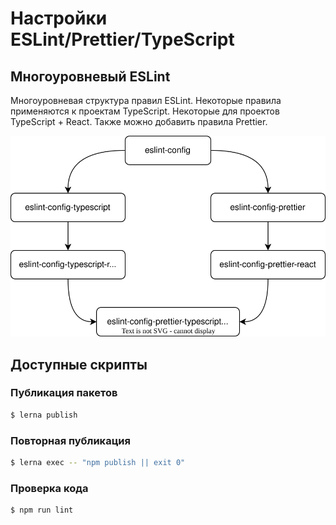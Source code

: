 # Настройки ESLint/Prettier/TypeScript

## Многоуровневый ESLint

Многоуровневая структура правил ESLint. Некоторые правила применяются к проектам TypeScript. Некоторые для проектов
TypeScript + React.
Также можно добавить правила Prettier.

![](./eslint-layered.svg)

## Доступные скрипты

### Публикация пакетов

```bash
$ lerna publish
```

### Повторная публикация

```bash
$ lerna exec -- "npm publish || exit 0"
```

### Проверка кода

```bash
$ npm run lint
```
